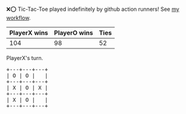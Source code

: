 :x::o: Tic-Tac-Toe played indefinitely by github action runners! See [my workflow](.github/workflows/play.yaml).

|PlayerX wins|PlayerO wins|Ties|
|-|-|-|
|104|98|52|

PlayerX's turn.

<pre>
+---+---+---+
| O | O |   |
+---+---+---+
| X | O | X |
+---+---+---+
| X | O |   |
+---+---+---+
</pre>